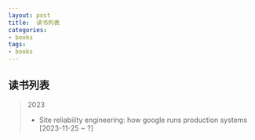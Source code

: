 ```yaml
---
layout: post
title:  读书列表
categories:
- books
tags:
- books
---
```


**读书列表**
---

> 2023     
>- Site reliability engineering: how google runs production systems   \[2023-11-25 ~ ?\]
>